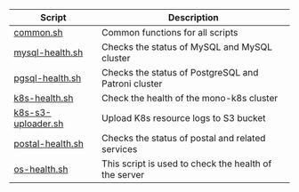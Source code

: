 | Script | Description |
|--|--|
| [common.sh](https://github.com/monobilisim/mono.sh/blob/main/scripts/common.sh) | Common functions for all scripts |
| [mysql-health.sh](https://github.com/monobilisim/mono.sh/blob/main/scripts/mysql-health.sh) | Checks the status of MySQL and MySQL cluster |
| [pgsql-health.sh](https://github.com/monobilisim/mono.sh/blob/main/scripts/pgsql-health.sh) | Checks the status of PostgreSQL and Patroni cluster |
| [k8s-health.sh](https://github.com/monobilisim/mono.sh/blob/main/scripts/k8s-health.sh) | Check the health of the mono-k8s cluster |
| [k8s-s3-uploader.sh](https://github.com/monobilisim/mono.sh/blob/main/scripts/k8s-s3-uploader.sh) | Upload K8s resource logs to S3 bucket |
| [postal-health.sh](https://github.com/monobilisim/mono.sh/blob/main/scripts/postal-health.sh) | Checks the status of postal and related services |
| [os-health.sh](https://github.com/monobilisim/mono.sh/blob/main/scripts/os-health.sh) | This script is used to check the health of the server |
